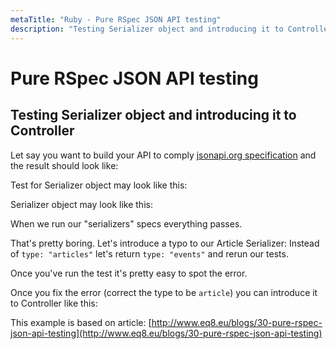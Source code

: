 ```yaml
---
metaTitle: "Ruby - Pure RSpec JSON API testing"
description: "Testing Serializer object and introducing it to Controller"
---
```


# Pure RSpec JSON API testing



## Testing Serializer object and introducing it to Controller


Let say you want to build your API to comply  <a href="http://jsonapi.org/" rel="nofollow noreferrer">jsonapi.org
specification</a> and the result should look like:

Test for Serializer object may look like this:

Serializer object may look like this:

When we run our "serializers" specs everything passes.

That's pretty boring. Let's introduce a
typo to our Article Serializer: Instead of `type: "articles"` let's return `type: "events"` and rerun our tests.

Once you've run the test it's pretty easy to spot the error.

Once you fix the error  (correct the type to be `article`) you can introduce it to Controller like this:

This example is based on article: [http://www.eq8.eu/blogs/30-pure-rspec-json-api-testing](http://www.eq8.eu/blogs/30-pure-rspec-json-api-testing)


